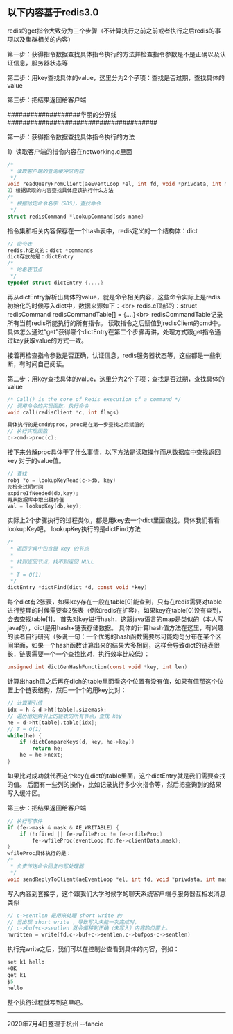 以下内容基于redis3.0
----------------------------------------------

redis的get指令大致分为三个步骤（不计算执行之前之前或者执行之后redis的事项以及集群相关的内容）

  第一步：获得指令数据查找具体指令执行的方法并检查指令参数是不是正确以及认证信息，服务器状态等

  第二步：用key查找具体的value，这里分为2个子项：查找是否过期，查找具体的value

  第三步：把结果返回给客户端
  
###################华丽的分界线#######################################

第一步：获得指令数据查找具体指令执行的方法

1）读取客户端的指令内容在networking.c里面
```c
/*
 * 读取客户端的查询缓冲区内容
 */
void readQueryFromClient(aeEventLoop *el, int fd, void *privdata, int mask)
2）根据读取的内容查找具体应该执行什么方法
/*
 * 根据给定命令名字（SDS），查找命令
 */
struct redisCommand *lookupCommand(sds name)
```

指令集和相关内容保存在一个hash表中，redis定义的一个结构体：dict
```c
// 命令表
redis.h定义的：dict *commands
dict存放的是：dictEntry
/*
 * 哈希表节点
 */
typedef struct dictEntry {....}
```
再从dictEntry解析出具体的value，就是命令相关内容，这些命令实际上是redis初始化的时候写入dict中，数据来源如下：\<br>
redis.c顶部的：struct redisCommand redisCommandTable[] = {....}\<br>
redisCommandTable记录所有当前redis所能执行的所有指令。
读取指令之后赋值到redisClient的cmd中。
具体怎么通过“get”获得哪个dictEntry在第二个步骤再讲，处理方式跟get指令通过key获取value的方式一致。

接着再检查指令参数是否正确，认证信息，redis服务器状态等，这些都是一些判断，有时间自己阅读。


第二步：用key查找具体的value，这里分为2个子项：查找是否过期，查找具体的value
```c
/* Call() is the core of Redis execution of a command */
// 调用命令的实现函数，执行命令
void call(redisClient *c, int flags)

具体执行的是cmd的proc，proc是在第一步查找之后赋值的
// 执行实现函数
c->cmd->proc(c);
```

接下来分解proc具体干了什么事情，以下方法是读取操作而从数据库中查找返回 key 对于的value值。
```c
// 查找
robj *o = lookupKeyRead(c->db, key)
先检查过期时间
expireIfNeeded(db,key);
再从数据库中取出键的值
val = lookupKey(db,key);
```

实际上2个步骤执行的过程类似，都是用key去一个dict里面查找，具体我们看看lookupKey吧。
lookupKey执行的是dictFind方法
```c
/*
 * 返回字典中包含键 key 的节点
 *
 * 找到返回节点，找不到返回 NULL
 *
 * T = O(1)
 */
dictEntry *dictFind(dict *d, const void *key)
```

每个dict有2张表，如果key存在一般在table[0]能查到，只有在redis需要对table进行整理的时候需要查2张表（例如redis在扩容），如果key在table[0]没有查到，会去查找table[1]。
首先对key进行hash，这跟java语言的map是类似的（本人写java的），dict是用hash+链表存储数据。
具体的计算hash值方法在这里，有兴趣的读者自行研究（多说一句：一个优秀的hash函数需要尽可能均匀分布在某个区间里面，如果一个hash函数计算出来的结果大多相同，这样会导致dict的链表很长，链表需要一个一个查找比对，执行效率比较低）：
```c
unsigned int dictGenHashFunction(const void *key, int len)
```

计算出hash值之后再在dich的table里面看这个位置有没有值，如果有值那这个位置上个链表结构，然后一个个的用key比对：
```c
// 计算索引值
idx = h & d->ht[table].sizemask;
// 遍历给定索引上的链表的所有节点，查找 key
he = d->ht[table].table[idx];
// T = O(1)
while(he) {
    if (dictCompareKeys(d, key, he->key))
        return he;
    he = he->next;
}
```

如果比对成功就代表这个key在dict的table里面，这个dictEntry就是我们需要查找的值。
后面有一些列的操作，比如记录执行多少次指令等，然后把查询到的结果写入缓冲区。

第三步：把结果返回给客户端
```c
// 执行写事件
if (fe->mask & mask & AE_WRITABLE) {
    if (!rfired || fe->wfileProc != fe->rfileProc)
        fe->wfileProc(eventLoop,fd,fe->clientData,mask);
}
wfileProc具体执行的是：
/*
 * 负责传送命令回复的写处理器
 */
void sendReplyToClient(aeEventLoop *el, int fd, void *privdata, int mask) 
```

写入内容到套接字，这个跟我们大学时候学的聊天系统客户端与服务器互相发消息类似
```c
// c->sentlen 是用来处理 short write 的
// 当出现 short write ，导致写入未能一次完成时，
// c->buf+c->sentlen 就会偏移到正确（未写入）内容的位置上。
nwritten = write(fd,c->buf+c->sentlen,c->bufpos-c->sentlen)
```

执行完write之后，我们可以在控制台查看到具体的内容，例如：
```c
set k1 hello
+OK
get k1
$5
hello
```

整个执行过程就写到这里吧。

-------------------------------------------------------------
2020年7月4日整理于杭州
--fancie
